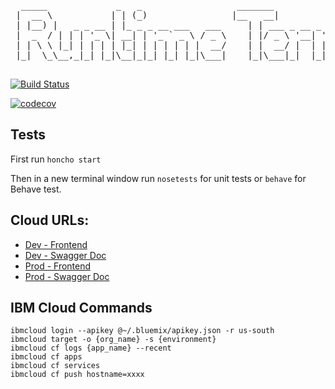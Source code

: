 
<pre>
  _____             _   _                  _______
 |  __ \           | | (_)                |__   __|
 | |__) |   _ _ __ | |_ _ _ __ ___   ___     | | ___ _ __ _ __ ___  _ __
 |  _  / | | | '_ \| __| | '_ ` _ \ / _ \    | |/ _ \ '__| '__/ _ \| '__|
 | | \ \ |_| | | | | |_| | | | | | |  __/    | |  __/ |  | | | (_) | |
 |_|  \_\__,_|_| |_|\__|_|_| |_| |_|\___|    |_|\___|_|  |_|  \___/|_|

</pre>

[![Build Status](https://github.com/NYU-DevOps-2022/orders/actions/workflows/tdd.yml/badge.svg)](https://github.com/NYU-DevOps-2022/orders/actions)

[![codecov](https://codecov.io/gh/NYU-DevOps-2022/orders/branch/main/graph/badge.svg?token=PTK7NZM3ZT)](https://codecov.io/gh/NYU-DevOps-2022/orders)

## Tests

First run `honcho start`

Then in a new terminal window run `nosetests` for unit tests or `behave` for Behave test.


## Cloud URLs:
* [Dev - Frontend](https://devops-orders.us-south.cf.appdomain.cloud)
* [Dev - Swagger Doc](https://devops-orders.us-south.cf.appdomain.cloud/apidocs)
* [Prod - Frontend](https://prod-orders.us-south.cf.appdomain.cloud)
* [Prod - Swagger Doc](https://prod-orders.us-south.cf.appdomain.cloud/apidocs)

## IBM Cloud Commands

```
ibmcloud login --apikey @~/.bluemix/apikey.json -r us-south
ibmcloud target -o {org_name} -s {environment}
ibmcloud cf logs {app_name} --recent
ibmcloud cf apps
ibmcloud cf services
ibmcloud cf push hostname=xxxx

```